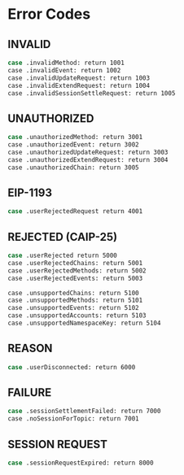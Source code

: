 # Error Codes

## INVALID

```sh
case .invalidMethod: return 1001
case .invalidEvent: return 1002
case .invalidUpdateRequest: return 1003
case .invalidExtendRequest: return 1004
case .invalidSessionSettleRequest: return 1005
```

## UNAUTHORIZED

```sh
case .unauthorizedMethod: return 3001
case .unauthorizedEvent: return 3002
case .unauthorizedUpdateRequest: return 3003
case .unauthorizedExtendRequest: return 3004
case .unauthorizedChain: return 3005
```

## EIP-1193

```sh
case .userRejectedRequest return 4001
```

## REJECTED (CAIP-25)

```sh
case .userRejected return 5000
case .userRejectedChains: return 5001
case .userRejectedMethods: return 5002
case .userRejectedEvents: return 5003

case .unsupportedChains: return 5100
case .unsupportedMethods: return 5101
case .unsupportedEvents: return 5102
case .unsupportedAccounts: return 5103
case .unsupportedNamespaceKey: return 5104
```

## REASON

```sh
case .userDisconnected: return 6000
```

## FAILURE

```sh
case .sessionSettlementFailed: return 7000
case .noSessionForTopic: return 7001
```

## SESSION REQUEST

```sh
case .sessionRequestExpired: return 8000
```
